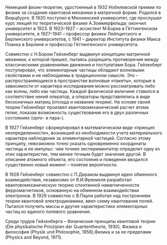 Немецкий физик-теоретик, удостоенный в 1932 Нобелевской премии по физике за создание квантовой механики в матричной форме. Родился в Вюрцбурге. В 1920 поступил в Мюнхенский университет, где прослушал курс лекций по теоретической физике А.Зоммерфельда; окончил университет в 1923. В 1923–1927 – ассистент М.Борна в Гёттингенском университете, в 1927–1941 – профессор физики Лейпцигского и Берлинского университетов, с 1941 – директор Института физики Макса Планка в Берлине и профессор Гёттингенского университета.

Совместно с Н.Бором Гейзенберг выдвинул концепцию матричной механики, к которой пришел, пытаясь разрешить противоречия между классическими уравнениями движения и постулатами Бора. Гейзенберг постулировал, что элементарные частицы обладают волновыми свойствами и не наблюдаемы в традиционном смысле. Это – распространяющиеся в пространстве волновые «пакеты», которые в зависимости от характера исследования можно рассматривать либо как волны, либо как частицы. Каждой физической величине ставился в соответствие некий оператор, а операторы представлялись в виде бесконечных матриц (отсюда и название теории). На основе своей теории Гейзенберг произвел квантовомеханический расчет атома гелия, показав возможность существования его в двух различных состояниях (орто- и пара-).

В 1927 Гейзенберг сформулировал в математическом виде «принцип неопределенности», возникший из необходимости учета материального характера наблюдения за элементарной частицей. Согласно этому принципу, невозможно точно указать одновременно координаты частицы и ее импульс: чем точнее экспериментатор определит одну из этих характеристик, тем менее точным будет значение другой. В описание атомного объекта, его состояния и поведения вводился существенно новый момент – понятие вероятности.

В 1928 Гейзенберг совместно с П.Дираком выдвинул идею обменного взаимодействия, независимо от Я.И.Френкеля разработал квантовомеханическую теорию спонтанной намагниченности ферромагнетиков, основанную на обменном взаимодействии электронов. В 1929 совместно с В.Паули работал над построением теории квантовой электродинамики, ввел схему квантования полей. Пытался получить массы и другие характеристики элементарных частиц из единого полевого уравнения.

Среди трудов Гейзенберга – Физические принципы квантовой теории (Die physikalische Prinzipien der Quantentheorie, 1930), Физика и философия (Physik und Philosophie, 1958),Физика и за ее пределами (Physics and Beyond, 1971).